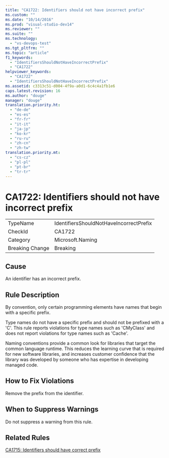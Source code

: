 ```yaml
---
title: "CA1722: Identifiers should not have incorrect prefix"
ms.custom: ""
ms.date: "10/14/2016"
ms.prod: "visual-studio-dev14"
ms.reviewer: ""
ms.suite: ""
ms.technology: 
  - "vs-devops-test"
ms.tgt_pltfrm: ""
ms.topic: "article"
f1_keywords: 
  - "IdentifiersShouldNotHaveIncorrectPrefix"
  - "CA1722"
helpviewer_keywords: 
  - "CA1722"
  - "IdentifiersShouldNotHaveIncorrectPrefix"
ms.assetid: c3313c51-d004-4f9a-a0d1-6c4c4a1fb1e6
caps.latest.revision: 16
ms.author: "douge"
manager: "douge"
translation.priority.ht: 
  - "de-de"
  - "es-es"
  - "fr-fr"
  - "it-it"
  - "ja-jp"
  - "ko-kr"
  - "ru-ru"
  - "zh-cn"
  - "zh-tw"
translation.priority.mt: 
  - "cs-cz"
  - "pl-pl"
  - "pt-br"
  - "tr-tr"
---
```

# CA1722: Identifiers should not have incorrect prefix
|||  
|-|-|  
|TypeName|IdentifiersShouldNotHaveIncorrectPrefix|  
|CheckId|CA1722|  
|Category|Microsoft.Naming|  
|Breaking Change|Breaking|  
  
## Cause  
 An identifier has an incorrect prefix.  
  
## Rule Description  
 By convention, only certain programming elements have names that begin with a specific prefix.  
  
 Type names do not have a specific prefix and should not be prefixed with a 'C'. This rule reports violations for type names such as 'CMyClass' and does not report violations for type names such as 'Cache'.  
  
 Naming conventions provide a common look for libraries that target the common language runtime. This reduces the learning curve that is required for new software libraries, and increases customer confidence that the library was developed by someone who has expertise in developing managed code.  
  
## How to Fix Violations  
 Remove the prefix from the identifier.  
  
## When to Suppress Warnings  
 Do not suppress a warning from this rule.  
  
## Related Rules  
 [CA1715: Identifiers should have correct prefix](../codequality/ca1715--identifiers-should-have-correct-prefix.md)